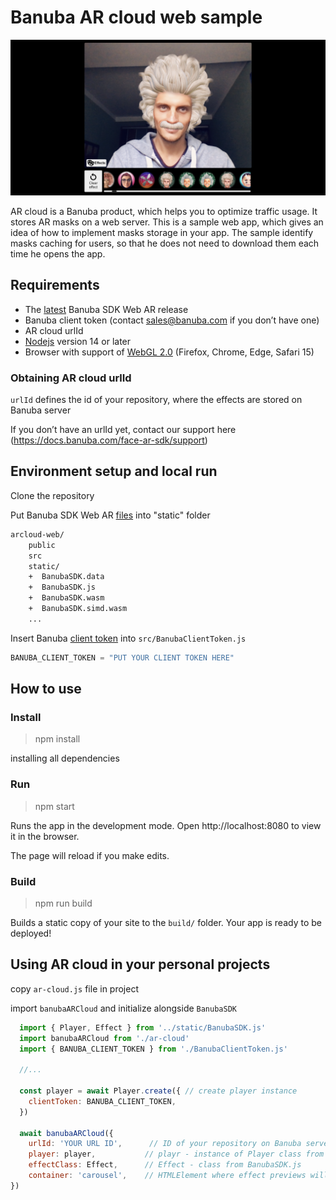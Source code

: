 # Banuba AR cloud web sample

![alt text](./public/images/prscrn.png)

AR cloud is a Banuba product, which helps you to optimize traffic usage. It stores AR masks on a web server. This is a sample web app, which gives an idea of how to implement masks storage in your app.
The sample identify masks caching for users, so that he does not need to download them each time he opens the app.

## Requirements

- The [latest](#obtaining-banuba-sdk-web-ar) Banuba SDK Web AR release
- Banuba client token (contact sales@banuba.com if you don’t have one)
- AR cloud urlId  
- [Nodejs](https://nodejs.org/en/) version 14 or later 
- Browser with support of [WebGL 2.0](https://caniuse.com/#feat=webgl2) (Firefox, Chrome, Edge, Safari 15) 

### Obtaining AR cloud urlId

`urlId` defines the id of your repository, where the effects are stored on Banuba server

If you don’t have an urlId yet, contact our support here (https://docs.banuba.com/face-ar-sdk/support)

## Environment setup and local run

Clone the repository

Put Banuba SDK Web AR [files](#obtaining-banuba-sdk-web-ar) into "static" folder

```diff
arcloud-web/
    public
    src
    static/
    +  BanubaSDK.data
    +  BanubaSDK.js
    +  BanubaSDK.wasm
    +  BanubaSDK.simd.wasm
    ...
```

Insert Banuba [client token](#obtaining-banuba-client-token) into `src/BanubaClientToken.js`

```js
BANUBA_CLIENT_TOKEN = "PUT YOUR CLIENT TOKEN HERE"
```

## How to use

### Install

> npm install

installing all dependencies

### Run

> npm start

Runs the app in the development mode.
Open http://localhost:8080 to view it in the browser.

The page will reload if you make edits.

### Build

> npm run build

Builds a static copy of your site to the `build/` folder.
Your app is ready to be deployed!

## Using AR cloud in your personal projects

copy `ar-cloud.js` file in project

import `banubaARCloud` and initialize alongside `BanubaSDK`

```js
  import { Player, Effect } from '../static/BanubaSDK.js'
  import banubaARCloud from './ar-cloud'
  import { BANUBA_CLIENT_TOKEN } from './BanubaClientToken.js'

  //...

  const player = await Player.create({ // create player instance
    clientToken: BANUBA_CLIENT_TOKEN,
  })

  await banubaARCloud({
    urlId: 'YOUR URL ID',      // ID of your repository on Banuba server
    player: player,           // playr - instance of Player class from BanubaSDK.js 
    effectClass: Effect,      // Effect - class from BanubaSDK.js
    container: 'carousel',    // HTMLElement where effect previews will be loaded
})
```

